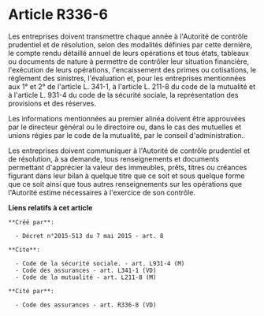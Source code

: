 # Article R336-6

Les entreprises doivent transmettre chaque année à l'Autorité de contrôle prudentiel et de résolution, selon des modalités
définies par cette dernière, le compte rendu détaillé annuel de leurs opérations et tous états, tableaux ou documents de
nature à permettre de contrôler leur situation financière, l'exécution de leurs opérations, l'encaissement des primes ou
cotisations, le règlement des sinistres, l'évaluation et, pour les entreprises mentionnées aux 1° et 2° de l'article L.
341-1, à l'article L. 211-8 du code de la mutualité et à l'article L. 931-4 du code de la sécurité sociale, la représentation
des provisions et des réserves. 

Les informations mentionnées au premier alinéa doivent être approuvées par le directeur général ou le directoire ou, dans le
cas des mutuelles et unions régies par le code de la mutualité, par le conseil d'administration. 

Les entreprises doivent communiquer à l'Autorité de contrôle prudentiel et de résolution, à sa demande, tous renseignements
et documents permettant d'apprécier la valeur des immeubles, prêts, titres ou créances figurant dans leur bilan à quelque
titre que ce soit et sous quelque forme que ce soit ainsi que tous autres renseignements sur les opérations que l'Autorité
estime nécessaires à l'exercice de son contrôle.

**Liens relatifs à cet article**

	**Créé par**:

	  - Décret n°2015-513 du 7 mai 2015 - art. 8

	**Cite**:

	  - Code de la sécurité sociale. - art. L931-4 (M)
	  - Code des assurances - art. L341-1 (VD)
	  - Code de la mutualité - art. L211-8 (M)

	**Cité par**:

	  - Code des assurances - art. R336-8 (VD)
